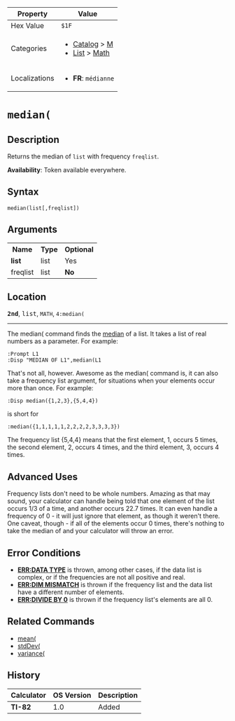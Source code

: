| Property      | Value |
|---------------|-------|
| Hex Value     | `$1F`|
| Categories    | <ul><li>[Catalog](<../categories/Catalog.md>) > [M](<../categories/Catalog.md#M>)</li><li>[List](<../categories/List.md>) > [Math](<../categories/List.md#Math>)</li></ul> |
| Localizations | <ul><li><b>FR</b>: `médianne`</li></ul> |

# `median(`

## Description
Returns the median of `list` with frequency `freqlist`.


<b>Availability</b>: Token available everywhere.

## Syntax
`median(list[,freqlist])`

## Arguments
<table>
<tr><th>Name</th><th>Type</th><th>Optional</th></tr>

<tr><td><b>list</b></td><td>list</td><td>Yes</td></tr>

<tr><td>freqlist</td><td>list</td><td><b>No</b></td></tr>

</table>

## Location
<tt><kbd><b>2nd</b></kbd></tt>, <kbd>list</kbd>, `MATH`, `4:median(`
<hr>

The median( command finds the [median](https://en.wikipedia.org/wiki/Median) of a list. It takes a list of real numbers as a parameter. For example:

```ti-basic
:Prompt L1
:Disp "MEDIAN OF L1",median(L1
```

That's not all, however. Awesome as the median( command is, it can also take a frequency list argument, for situations when your elements occur more than once. For example:

```ti-basic
:Disp median({1,2,3},{5,4,4})
```

is short for

```ti-basic
:median({1,1,1,1,1,2,2,2,2,3,3,3,3})
```

The frequency list {5,4,4} means that the first element, 1, occurs 5 times, the second element, 2, occurs 4 times, and the third element, 3, occurs 4 times.

## Advanced Uses

Frequency lists don't need to be whole numbers. Amazing as that may sound, your calculator can handle being told that one element of the list occurs 1/3 of a time, and another occurs 22.7 times. It can even handle a frequency of 0 - it will just ignore that element, as though it weren't there. One caveat, though - if all of the elements occur 0 times, there's nothing to take the median of and your calculator will throw an error.

## Error Conditions

*   **[ERR:DATA TYPE](/errors#datatype)** is thrown, among other cases, if the data list is complex, or if the frequencies are not all positive and real.
*   **[ERR:DIM MISMATCH](/errors#dimmismatch)** is thrown if the frequency list and the data list have a different number of elements.
*   **[ERR:DIVIDE BY 0](/errors#divideby0)** is thrown if the frequency list's elements are all 0.

## Related Commands

*   [mean(](/mean)
*   [stdDev(](/stddev)
*   [variance(](/variance)

## History
| Calculator | OS Version | Description |
|------------|------------|-------------|
| <b>TI-82</b> | 1.0 | Added |


